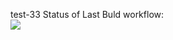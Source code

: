 test-33
Status of Last Buld workflow:<br>
<img src="https://github.com/zimimi/simple-python-flask/workflows/Build and Test/badge.svg?branch=main"><br>

